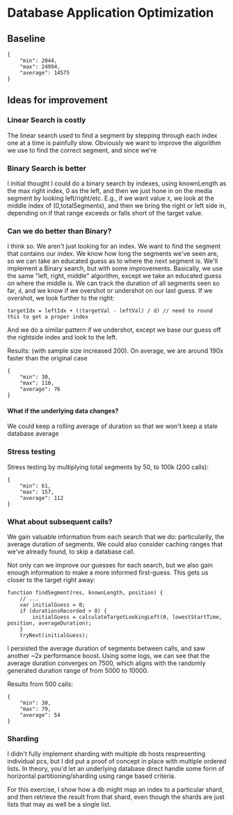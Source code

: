 # Database Application Optimization
## Baseline
```
{
    "min": 2044,
    "max": 24994,
    "average": 14575
}
```

## Ideas for improvement
### Linear Search is costly
The linear search used to find a segment by stepping through each index one at a time is painfully slow. Obviously we want to improve the algorithm we use to find the correct segment, and since we're

### Binary Search is better
I initial thought I could do a binary search by indexes, using knownLength as the max right index, 0 as the left, and then we just hone in on the media segment by looking left/right/etc. E.g., if we want value `X`, we look at the middle index of (0,totalSegments), and then we bring the right or left side in, depending on if that range exceeds or falls short of the target value.

### Can we do better than Binary?
I think so. We aren't just looking for an index. We want to find the segment that contains our index. We know how long the segments we've seen are, so we can take an educated guess as to where the next segment is. We'll implement a Binary search, but with some improvements. Basically, we use the same "left, right, middle" algorithm, except we take an educated guess on where the middle is. We can track the duration of all segments seen so far, `d`, and we know if we overshot or undershot on our last guess. If we overshot, we look further to the right:

```
targetIdx = leftIdx + ((targetVal - leftVal) / d) // need to round this to get a proper index
```

And we do a similar pattern if we undershot, except we base our guess off the rightside index and look to the left.

Results: (with sample size increased 200). On average, we are around 190x faster than the original case
```
{
    "min": 30,
    "max": 110,
    "average": 76
}
```

#### What if the underlying data changes?
We could keep a rolling average of duration so that we won't keep a stale database average

### Stress testing

Stress testing by multiplying total segments by 50, to 100k (200 calls):
```
{
    "min": 61,
    "max": 157,
    "average": 112
}
```

### What about subsequent calls?

We gain valuable information from each search that we do: particularily, the average duration of segments. We could also consider caching ranges that we've already found, to skip a database call.

Not only can we improve our guesses for each search, but we also gain enough information to make a more informed first-guess. This gets us closer to the target right away:

```
function findSegment(res, knownLength, position) {
    // ...
    var initialGuess = 0;
    if (durationsRecorded > 0) {
        initialGuess = calculateTargetLookingLeft(0, lowestStartTime, position, averageDuration);
    } 
    tryNext(initialGuess);
```

I persisted the average duration of segments between calls, and saw another ~2x performance boost. Using some logs, we can see that the average duration converges on 7500, which aligns with the randomly generated duration range of from 5000 to 10000.

Results from 500 calls:
```
{
    "min": 30,
    "max": 79,
    "average": 54
}
```

### Sharding
I didn't fully implement sharding with multiple db hosts respresenting individual pcs, but I did put a proof of concept in place with multiple ordered lists. In theory, you'd let an underlying database direct handle some form of horizontal partitioning/sharding using range based criteria.

For this exercise, I show how a db might map an index to a particular shard, and then retrieve the result from that shard, even though the shards are just lists that may as well be a single list.
